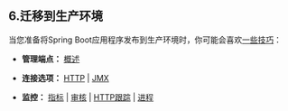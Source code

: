 <h2>6.迁移到生产环境</h2>

当您准备将Spring Boot应用程序发布到生产环境时，你可能会喜欢[一些技巧](https://docs.spring.io/spring-boot/docs/current/reference/html/production-ready-features.html#production-ready)：

* <b>管理端点：</b> [概述](https://docs.spring.io/spring-boot/docs/current/reference/html/production-ready-features.html#production-ready-endpoints)

* <b>连接选项：</b> [HTTP](https://docs.spring.io/spring-boot/docs/current/reference/html/production-ready-features.html#production-ready-monitoring) | [JMX](https://docs.spring.io/spring-boot/docs/current/reference/html/production-ready-features.html#production-ready-jmx)

* <b>监控：</b> [指标](https://docs.spring.io/spring-boot/docs/current/reference/html/production-ready-features.html#production-ready-metrics) | [审核](https://docs.spring.io/spring-boot/docs/current/reference/html/production-ready-features.html#production-ready-auditing) | [HTTP跟踪](https://docs.spring.io/spring-boot/docs/current/reference/html/production-ready-features.html#production-ready-http-tracing) | [进程](https://docs.spring.io/spring-boot/docs/current/reference/html/production-ready-features.html#production-ready-process-monitoring)